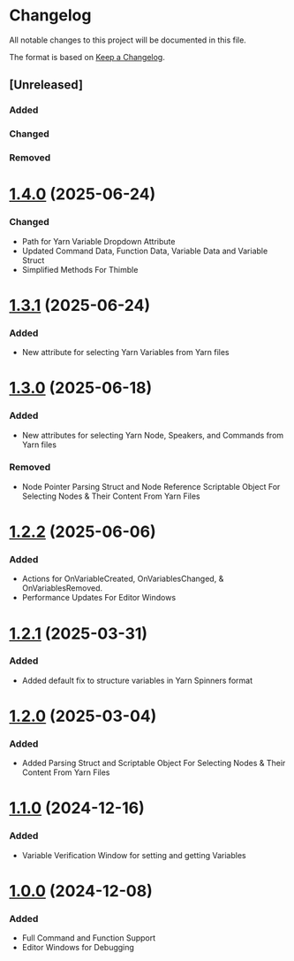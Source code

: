 # Changelog

All notable changes to this project will be documented in this file.

The format is based on [Keep a Changelog](https://keepachangelog.com/en/1.0.0/).

## [Unreleased]

### Added

### Changed

### Removed

# [1.4.0](https://github.com/samuraininja84/Thimble/compare/v1.3.1...v1.4.0) (2025-06-24)

### Changed
* Path for Yarn Variable Dropdown Attribute
* Updated Command Data, Function Data, Variable Data and Variable Struct
* Simplified Methods For Thimble

# [1.3.1](https://github.com/samuraininja84/Thimble/compare/v1.3.0...v1.3.1) (2025-06-24)

### Added
* New attribute for selecting Yarn Variables from Yarn files

# [1.3.0](https://github.com/samuraininja84/Thimble/compare/v1.2.2...v1.3.0) (2025-06-18)

### Added
* New attributes for selecting Yarn Node, Speakers, and Commands from Yarn files

### Removed
* Node Pointer Parsing Struct and Node Reference Scriptable Object For Selecting Nodes & Their Content From Yarn Files

# [1.2.2](https://github.com/samuraininja84/Thimble/compare/v1.2.1...v1.2.2) (2025-06-06)

### Added
* Actions for OnVariableCreated, OnVariablesChanged, & OnVariablesRemoved.
* Performance Updates For Editor Windows

# [1.2.1](https://github.com/samuraininja84/Thimble/compare/v1.2.0...v1.2.1) (2025-03-31)

### Added
* Added default fix to structure variables in Yarn Spinners format

# [1.2.0](https://github.com/samuraininja84/Thimble/compare/v1.1.0...v1.2.0) (2025-03-04)

### Added
* Added Parsing Struct and Scriptable Object For Selecting Nodes & Their Content From Yarn Files

# [1.1.0](https://github.com/samuraininja84/Thimble/compare/v1.0.0...v1.1.0) (2024-12-16)

### Added
* Variable Verification Window for setting and getting Variables

# [1.0.0](https://github.com/samuraininja84/Thimble) (2024-12-08)

### Added
* Full Command and Function Support
* Editor Windows for Debugging
